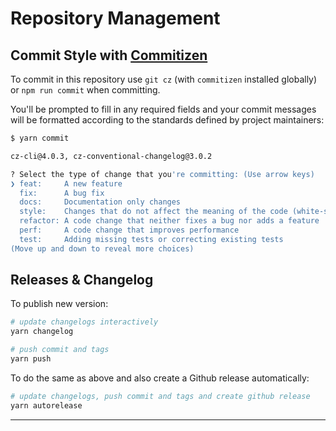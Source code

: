 # Repository Management

## Commit Style with [Commitizen](http://commitizen.github.io/cz-cli/)

To commit in this repository use `git cz` (with `commitizen` installed globally) or `npm run commit` when committing.

You'll be prompted to fill in any required fields and your commit messages will be formatted according to the standards defined by project maintainers:

```bash
$ yarn commit

cz-cli@4.0.3, cz-conventional-changelog@3.0.2

? Select the type of change that you're committing: (Use arrow keys)
❯ feat:     A new feature
  fix:      A bug fix
  docs:     Documentation only changes
  style:    Changes that do not affect the meaning of the code (white-space, formatting, ...
  refactor: A code change that neither fixes a bug nor adds a feature
  perf:     A code change that improves performance
  test:     Adding missing tests or correcting existing tests
(Move up and down to reveal more choices)
```

## Releases & Changelog

To publish new version:

```bash
# update changelogs interactively
yarn changelog

# push commit and tags
yarn push
```

To do the same as above and also create a Github release automatically:

```bash
# update changelogs, push commit and tags and create github release
yarn autorelease
```

---
